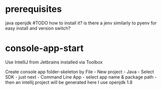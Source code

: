# prerequisites
java openjdk  #TODO how to install it? is there a jenv similarly to pyenv for easy install and version switch?

# console-app-start
Use IntelliJ from Jetbrains installed via Toolbox

Create console app folder-skeleton by 
    File - New project - Java - Select SDK              - just next - Command Line App - select app name & package path - then an intellij project will be generated
                                here I use openjdk 1.8

